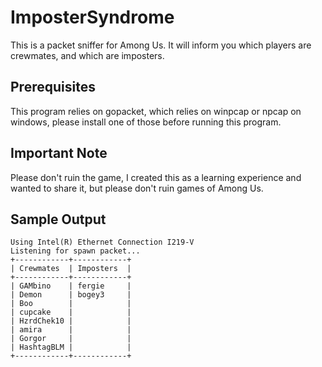 # ImposterSyndrome
This is a packet sniffer for Among Us. It will inform you which players are crewmates, and which are imposters.

## Prerequisites
This program relies on gopacket, which relies on winpcap or npcap on windows, please install one of those before running this program.

## Important Note
Please don't ruin the game, I created this as a learning experience and wanted to share it, but please don't ruin games of Among Us.

## Sample Output
```
Using Intel(R) Ethernet Connection I219-V
Listening for spawn packet...
+------------+------------+
| Crewmates  | Imposters  |
+------------+------------+
| GAMbino    | fergie     |
| Demon      | bogey3     |
| Boo        |            |
| cupcake    |            |
| HzrdChek10 |            |
| amira      |            |
| Gorgor     |            |
| HashtagBLM |            |
+------------+------------+
```

